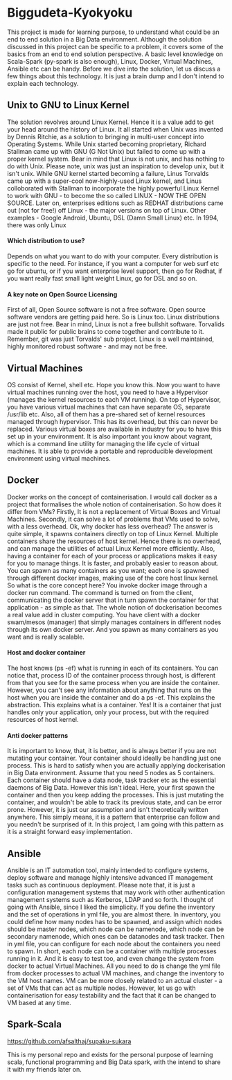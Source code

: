 # Biggudeta-Kyokyoku

This project is made for learning purpose, to understand what could be an end to end solution in a Big Data environment. Although the solution discussed in this project can be specific to a problem, it covers some of the basics from an end to end solution perspective. A basic level knowledge on Scala-Spark (py-spark is also enough), Linux, Docker, Virtual Machines, Ansible etc can be handy. Before we dive into the solution, let us discuss a few things about this technology. It is just a brain dump and I don't intend to explain each technology.

## Unix to GNU to Linux Kernel
The solution revolves around Linux Kernel. Hence it is a value add to get your head around the history of Linux. It all started when Unix was invented by Dennis Ritchie, as a solution to bringing in multi-user concept into Operating Systems. While Unix started becoming proprietary, Richard Stallman came up with GNU (G Not Unix) but failed to come up with a proper kernel system. Bear in mind that Linux is not unix, and has nothing to do with Unix. Please note, unix was just an inspiration to develop unix, but it isn't unix. While GNU kernel started becoming a failure, Linus Torvalds came up with a super-cool now-highly-used Linux kernel, and Linus colloborated with Stallman to incorporate the highly powerful Linux Kernel to work with GNU - to become the so called LINUX - NOW THE OPEN SOURCE. Later on, enterprises editions such as REDHAT distributions came out (not for free!) off Linux - the major versions on top of Linux. Other examples - Google Android, Ubuntu, DSL (Damn Small Linux) etc. In 1994, there was only Linux


#### Which distribution to use?
Depends on what you want to do with your computer. Every distribution is specific to the need. For instance, if you want a computer for web surf etc go for ubuntu, or if you want enterprise level support, then go for Redhat, if you want really fast small light weight Linux, go for DSL and so on.

#### A key note on Open Source Licensing
First of all, Open Source software is not a free software. Open source software vendors are getting paid here. So is Linux too. Linux distributions are just not free. Bear in mind, Linux is not a free bullshit software. Torvalids made it public for public brains to come together and contribute to it. Remember, git was just Torvalds' sub project. Linux is a well maintained, highly monitored robust software - and may not be free.

## Virtual Machines
OS consist of Kernel, shell etc. Hope you know this. Now you want to have virtual machines running over the host, you need to have a Hypervisor (manages the kernel resources to each VM running). On top of Hypervisor, you have various virtual machines that can have separate OS, separate /usr/lib etc. Also, all of them has a pre-shared set of kernel resources managed through hypervisor. This has its overhead, but this can never be replaced. Various virtual boxes are available in industry for you to have this set up in your environment. It is also important you know about vagrant, which is a command line utility for managing the life cycle of virtual machines. It is able to provide a portable and reproducible development environment using virtual machines.

## Docker

Docker works on the concept of containerisation. I would call docker as a project that formalises the whole notion of containerisation. So how does it differ from VMs? Firstly, It is not a replacement of Virtual Boxes and Virtual Machines. Secondly, it can solve a lot of problems that VMs used to solve, with a less overhead. Ok, why docker has less overhead? The answer is quite simple, it spawns containers directly on top of Linux Kernel. Multiple containers share the resources of host kernel. Hence there is no overhead, and can manage the utilities of actual Linux Kernel more efficiently. Also, having a container for each of your process or applications makes it easy for you to manage things. It is faster, and probably easier to reason about. You can spawn as many containers as you want; each one is spawned through different docker images, making use of the core host linux kernel. So what is the core concept here? You invoke docker image through a docker run command. The command is turned on from the client, communicating the docker server that in turn spawn the container for that application - as simple as that. The whole notion of dockerisation becomes a real value add in cluster computing. You have client with a docker swam/mesos (manager) that simply manages containers in different nodes through its own docker server. And you spawn as many containers as you want and is really scalable.

#### Host and docker container
The host knows (ps -ef) what is running in each of its containers. You can notice that, process ID of the container process through host, is different from that you see for the same process when you are inside the container. However, you can't see any information about anything that runs on the host when you are inside the container and do a ps -ef. This explains the abstraction. This explains what is a container. Yes! It is a container that just handles only your application, only your process, but with the required resources of host kernel.

#### Anti docker patterns
It is important to know, that, it is better, and is always better if you are not mutating your container. Your container should ideally be handling just one process. This is hard to satisfy when you are actually applying dockerisation in Big Data environment. Assume that you need 5 nodes as 5 containers. Each container should have a data node, task tracker etc as the essential daemons of Big Data. However this isn't ideal. Here, your first spawn the container and then you keep adding the processes. This is just mutating the container, and wouldn't be able to track its previous state, and can be error prone. However, it is just our assumption and isn't theoretically written anywhere. This simply means, it is a pattern that enterprise can follow and you needn't be surprised of it. In this project, I am going with this pattern as it is a straight forward easy implementation.


## Ansible
Ansible is an IT automation tool, mainly intended to configure systems, deploy software and manage highly intensive advanced IT management tasks such as continuous deployment. Please note that, it is just a configuration management systems that may work with other authentication management systems such as Kerberos, LDAP and so forth. I thought of going with Ansible, since I liked the simplicity. If you define the inventory and the set of operations in yml file, you are almost there.
In inventory, you could define how many nodes has to be spawned, and assign which nodes should be master nodes, which node can be namenode, which node can be secondary namenode, which ones can be datanodes and task tracker. Then in yml file, you can configure for each node about the containers you need to spawn. In short, each node can be a container with multiple processes running in it. And it is easy to test too, and even change the system from docker to actual Virtual Machines. All you need to do is change the yml file from docker processes to actual VM machines, and change the inventory to the VM host names. VM can be more closely related to an actual cluster - a set of VMs that can act as multiple nodes. However, let us go with containerisation for easy testability and the fact that it can be changed to VM based at any time.

## Spark-Scala
https://github.com/afsalthaj/supaku-sukara

This is my personal repo and exists for the personal purpose of learning scala, functional programming and Big Data spark, with the intend to share it with my friends later on.
